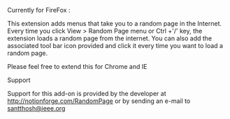 Currently for FireFox :

This extension adds menus that take you to a random page in the Internet. Every time you click View > Random Page menu or Ctrl +'/' key, the extension loads a random page from the internet. You can also add the associated tool bar icon provided and click it every time you want to load a random page.

Please feel free to extend this for Chrome and IE

Support

Support for this add-on is provided by the developer at http://notionforge.com/RandomPage or by sending an e-mail to santthosh@ieee.org